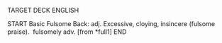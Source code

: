 TARGET DECK
ENGLISH

START
Basic
Fulsome
Back: adj. Excessive, cloying, insincere (fulsome praise).  fulsomely adv. [from *full1]
END
